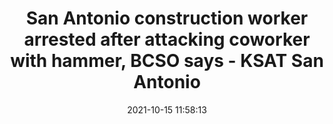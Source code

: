 ---
"title": "San Antonio construction worker arrested after attacking coworker with hammer, BCSO says - KSAT San Antonio"
"date": "2021-10-15 11:58:13"
"feed_name": "GOOGLENEWSCONSTRUCTION"
"feed_website": "https://news.google.com/search?q=construction%2Bincident&hl=en-US&gl=US&ceid=US:en"
"feed_rss": "https://news.google.com/rss/search?q=construction%2Bincident&hl=en-US&gl=US&ceid=US:en"
"link": "https://www.ksat.com/news/local/2021/10/15/san-antonio-construction-worker-arrested-after-attacking-coworker-with-hammer-bcso-says/"
"source": "{'href': 'https://www.ksat.com', 'title': 'KSAT San Antonio'}"
"file": "_posts/2021-1-1-ee09e54c88611542a9e0c4818f10ad2d75fdcbfc.md"
"accident": "1"
"drilling": "0"
"dead": "0"
"injured": "1"
"arrested": "0"
"place": "san antonio"
"where": "construction site"
"causes": "attack"
"place_uri": "http://en.wikipedia.org/wiki/San_Antonio"
---